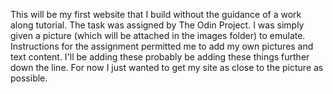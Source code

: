 This will be my first website that I build without the guidance of a work along tutorial. The task was assigned by The Odin Project. I was simply given a picture (which will be attached in the images folder) to emulate. Instructions for the assignment permitted me to add my own pictures and text content. I'll be adding these probably be adding these things further down the line. For now I just wanted to get my site as close to the picture as possible.
